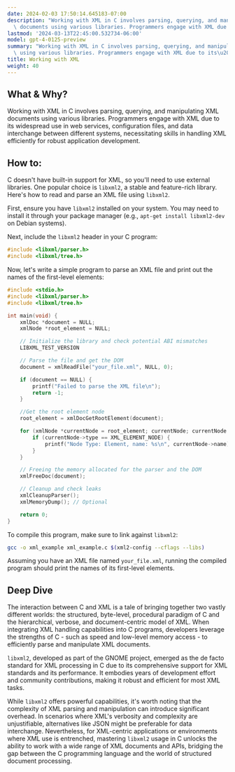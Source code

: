 ```yaml
---
date: 2024-02-03 17:50:14.645183-07:00
description: "Working with XML in C involves parsing, querying, and manipulating XML\
  \ documents using various libraries. Programmers engage with XML due to its\u2026"
lastmod: '2024-03-13T22:45:00.532734-06:00'
model: gpt-4-0125-preview
summary: "Working with XML in C involves parsing, querying, and manipulating XML documents\
  \ using various libraries. Programmers engage with XML due to its\u2026"
title: Working with XML
weight: 40
---
```


## What & Why?

Working with XML in C involves parsing, querying, and manipulating XML documents using various libraries. Programmers engage with XML due to its widespread use in web services, configuration files, and data interchange between different systems, necessitating skills in handling XML efficiently for robust application development.

## How to:

C doesn't have built-in support for XML, so you'll need to use external libraries. One popular choice is `libxml2`, a stable and feature-rich library. Here's how to read and parse an XML file using `libxml2`.

First, ensure you have `libxml2` installed on your system. You may need to install it through your package manager (e.g., `apt-get install libxml2-dev` on Debian systems).

Next, include the `libxml2` header in your C program:

```c
#include <libxml/parser.h>
#include <libxml/tree.h>
```

Now, let's write a simple program to parse an XML file and print out the names of the first-level elements:

```c
#include <stdio.h>
#include <libxml/parser.h>
#include <libxml/tree.h>

int main(void) {
    xmlDoc *document = NULL;
    xmlNode *root_element = NULL;

    // Initialize the library and check potential ABI mismatches
    LIBXML_TEST_VERSION

    // Parse the file and get the DOM
    document = xmlReadFile("your_file.xml", NULL, 0);

    if (document == NULL) {
        printf("Failed to parse the XML file\n");
        return -1;
    }

    //Get the root element node
    root_element = xmlDocGetRootElement(document);

    for (xmlNode *currentNode = root_element; currentNode; currentNode = currentNode->next) {
        if (currentNode->type == XML_ELEMENT_NODE) {
            printf("Node Type: Element, name: %s\n", currentNode->name);
        }
    }

    // Freeing the memory allocated for the parser and the DOM
    xmlFreeDoc(document);

    // Cleanup and check leaks
    xmlCleanupParser();
    xmlMemoryDump(); // Optional

    return 0;
}
```

To compile this program, make sure to link against `libxml2`:

```sh
gcc -o xml_example xml_example.c $(xml2-config --cflags --libs)
```

Assuming you have an XML file named `your_file.xml`, running the compiled program should print the names of its first-level elements.

## Deep Dive

The interaction between C and XML is a tale of bringing together two vastly different worlds: the structured, byte-level, procedural paradigm of C and the hierarchical, verbose, and document-centric model of XML. When integrating XML handling capabilities into C programs, developers leverage the strengths of C - such as speed and low-level memory access - to efficiently parse and manipulate XML documents.

`libxml2`, developed as part of the GNOME project, emerged as the de facto standard for XML processing in C due to its comprehensive support for XML standards and its performance. It embodies years of development effort and community contributions, making it robust and efficient for most XML tasks.

While `libxml2` offers powerful capabilities, it's worth noting that the complexity of XML parsing and manipulation can introduce significant overhead. In scenarios where XML's verbosity and complexity are unjustifiable, alternatives like JSON might be preferable for data interchange. Nevertheless, for XML-centric applications or environments where XML use is entrenched, mastering `libxml2` usage in C unlocks the ability to work with a wide range of XML documents and APIs, bridging the gap between the C programming language and the world of structured document processing.
